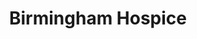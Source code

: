 ---
title: "Birmingham Hospice"
url: /birmingham/birmingham-hospice-quinton-road-west/
shop: Gebrauchtwaren
---